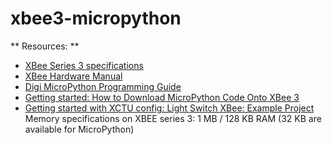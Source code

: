 # xbee3-micropython

** Resources: **

- [XBee Series 3 specifications](https://www.digi.com/products/embedded-systems/digi-xbee/rf-modules/2-4-ghz-rf-modules/xbee3-zigbee-3#specifications)
- [XBee Hardware Manual](https://www.digi.com/resources/documentation/digidocs/pdfs/90001543.pdf)
- [Digi MicroPython Programming Guide](https://www.digi.com/resources/documentation/digidocs/90002219/default.htm#reference/r_class_i2c.htm%3FTocPath%3DMachine%2520module%7CClass%2520I2C%253A%2520two-wire%2520serial%2520protocol%7C_____0)
- [Getting started: How to Download MicroPython Code Onto XBee 3](https://www.instructables.com/How-to-Download-MicroPython-Code-Onto-XBee-3/)
- [Getting started with XCTU config: Light Switch XBee: Example Project](https://www.faludi.com/classes/xbee1workshop/Light_Switch_XBee_Example_Project-Series_1.pdf)
Memory specifications on XBEE series 3: 1 MB / 128 KB RAM (32 KB are available for MicroPython)
